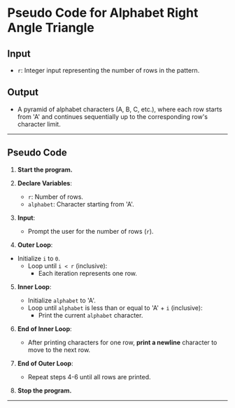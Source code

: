 # **Pseudo Code for Alphabet Right Angle Triangle**

## **Input**
- `r`: Integer input representing the number of rows in the pattern.

## **Output**
- A pyramid of alphabet characters (A, B, C, etc.), where each row starts from 'A' and continues sequentially up to the corresponding row's character limit.

---

## **Pseudo Code**

1. **Start the program.**

2. **Declare Variables**:
   - `r`: Number of rows.
   - `alphabet`: Character starting from 'A'.

3. **Input**:
   - Prompt the user for the number of rows (`r`).

4. **Outer Loop**:
- Initialize `i` to `0`.
   - Loop until `i < r` (inclusive):
     - Each iteration represents one row.

5. **Inner Loop**:
   - Initialize `alphabet` to 'A'.
   - Loop until `alphabet` is less than or equal to 'A' + `i` (inclusive):
     - Print the current `alphabet` character.

6. **End of Inner Loop**:
   - After printing characters for one row, **print a newline** character to move to the next row.

7. **End of Outer Loop**:
   - Repeat steps 4-6 until all rows are printed.

8. **Stop the program.**

---
